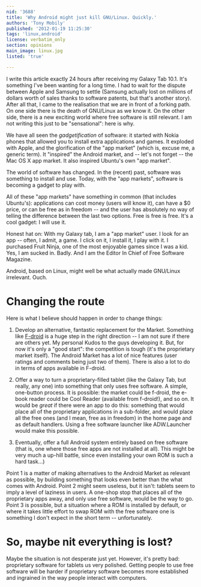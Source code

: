 ```yaml
---
nid: '3688'
title: 'Why Android might just kill GNU/Linux. Quickly.'
authors: 'Tony Mobily'
published: '2012-01-19 11:25:30'
tags: 'linux,android'
license: verbatim_only
section: opinions
main_image: linux.jpg
listed: 'true'

---
```

I write this article exactly 24 hours after receiving my Galaxy Tab 10.1. It's something I've been wanting for a long time. I had to wait for the dispute between Apple and Samsung to settle (Samsung actually lost on millions of dollars worth of sales thanks to software patents, but that's another story). After all that, I came to the realisation that we are in front of a forking path. On one side there is the death of GNU/Linux as we know it. On the other side, there is a new exciting world where free software is still relevant. I am not writing this just to be "sensational": here is why.

<!--break-->

We have all seen the _gadgetification_ of software: it started with Nokia phones that allowed you to install extra applications and games. It exploded with Apple, and the glorification of the "app market" (which is, excuse me, a generic term). It "inspired" the Android market, and -- let's not forget -- the Mac OS X app market. It also inspired Ubuntu's own "app market".


The world of software has changed. In the (recent) past, software was something to install and use. Today, with the "app markets", software is becoming a gadget to play with.

All of these "app markets" have something in common (that includes Ubuntu's): applications can cost money (users will know it), can have a $0 price, or can be free as in freedom -- and the user has absolutely no way of telling the difference between the last two options. Free is free is free. It's a cool gadget: I will use it.

Honest hat on: With my Galaxy tab, I am a "app market" user. I look for an app -- often, I admit, a game. I click on it, I install it, I play with it. I purchased Fruit Ninja, one of the most enjoyable games since I was a kid. Yes, I am sucked in. Badly. And I am the Editor In Chief of Free Software Magazine.

Android, based on Linux, might well be what actually made GNU/Linux irrelevant. Ouch.

# Changing the route

Here is what I believe should happen in order to change things:

1. Develop an alternative, fantastic replacement for the Market. Something like [F-droid](http://f-droid.org/) is a huge step in the right direction -- I am not sure if there are others yet. My personal Kudos to the guys developing it. But, for now it's only a "good start": the competition is tough (it's the proprietary market itself). The Android Market has a lot of nice features (user ratings and comments being just two of them). There is also a lot to do in terms of apps available in F-droid.

1. Offer a way to turn a proprietary-filled tablet (like the Galaxy Tab, but really, any one) into something that only uses free software. A simple, one-button process. It is possible: the market could be f-droid, the e-book reader could be Cool Reader (available from f-droid!), and so on. It would be _great_ if there were an app to do this: something that would place all of the proprietary applications in a sub-folder, and would place all the free ones (and I mean, free as in freedom) in the home page and as default handlers. Using a free software launcher like ADW.Launcher would make this possible.

1. Eventually, offer a full Android system entirely based on free software (that is, one where those free apps are not installed at all). This might be very much a up-hill battle, since even installing your own ROM is such a hard task...)

Point 1 is a matter of making alternatives to the Android Market as relevant as possible, by building something that looks even better than the what comes with Android. Point 2 might seem useless, but it isn't: tablets seem to imply a level of laziness in users. A one-shop stop that places all of the proprietary apps away, and only use free software, would be the way to go. Point 3 is possible, but a situation where a ROM is installed by default, or where it takes little effort to swap ROM with the free software one is something I don't expect in the short term -- unfortunately.

# So, maybe nit everything is lost?

Maybe the situation is not desperate just yet. However, it's pretty bad: proprietary software for tablets us very polished. Getting people to use free software will be harder if proprietary software becomes more established and ingrained in the way people interact with computers.